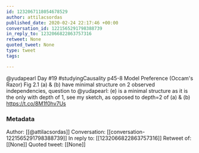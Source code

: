 ```yaml
---
id: 1232067118054678529
author: attilacsordas
published_date: 2020-02-24 22:17:46 +00:00
conversation_id: 1221565291798388739
in_reply_to: 1232066822863757316
retweet: None
quoted_tweet: None
type: tweet
tags:

---
```


@yudapearl Day #19 #studyingCausality p45-8 Model Preference (Occam's Razor) Fig 2.1 (a) &amp; (b) have minimal structure on 2 observed independencies, question to @yudapearl: (e) is a minimal structure as it is the only with depth of 1, see my sketch, as opposed to depth=2 of (a) &amp; (b) https://t.co/8M1f0hv7Us

### Metadata

Author: [[@attilacsordas]]
Conversation: [[conversation-1221565291798388739]]
In reply to: [[1232066822863757316]]
Retweet of: [[None]]
Quoted tweet: [[None]]
